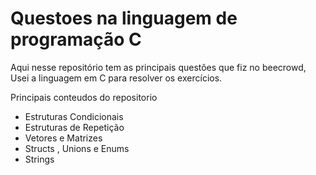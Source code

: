 # Questoes na linguagem de programação C
Aqui nesse repositório tem as principais questões que fiz no beecrowd, Usei a linguagem em C para resolver os exercícios.

Principais conteudos do repositorio
- Estruturas Condicionais 
- Estruturas de Repetição 
- Vetores e Matrizes
- Structs , Unions e Enums 
- Strings 
